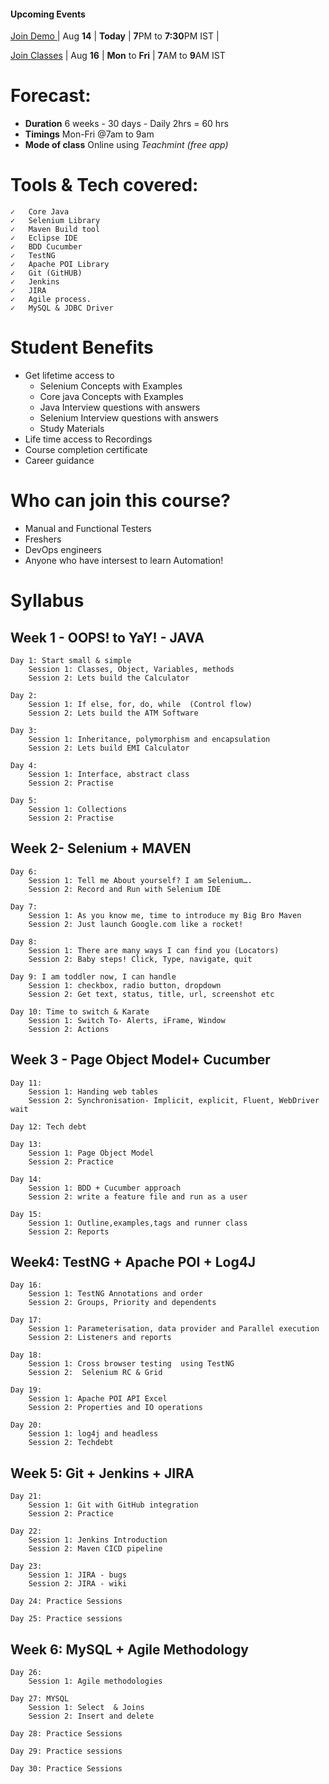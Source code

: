 #### **Upcoming Events**

[Join Demo    ](https://www.teachmint.com/enroll/954136472/607191325da510ab4d7ebe88) | Aug **14** | **Today** | **7**PM to    **7:30**PM IST |

[Join Classes](https://www.teachmint.com/enroll/220278755/607191325da510ab4d7ebe88) | Aug **16** | **Mon** to     **Fri** | **7**AM to **9**AM IST 

# Forecast: 
- **Duration** 6 weeks - 30 days - Daily 2hrs = 60 hrs
- **Timings** Mon-Fri @7am to 9am
- **Mode of class** Online using *Teachmint (free app)*

# Tools & Tech covered: 
	✓	Core Java
	✓	Selenium Library
	✓	Maven Build tool
	✓	Eclipse IDE
	✓	BDD Cucumber
	✓	TestNG
	✓	Apache POI Library
	✓	Git (GitHUB)
	✓	Jenkins
	✓	JIRA 
	✓	Agile process.
	✓	MySQL & JDBC Driver



# Student Benefits
- Get lifetime access to 
	* Selenium Concepts with Examples
	* Core java Concepts with Examples
	* Java Interview questions with answers
	* Selenium Interview questions with answers
	* Study Materials
- Life time access to Recordings
- Course completion certificate
- Career guidance 

# Who can join this course?
- Manual and Functional Testers
- Freshers
- DevOps engineers
- Anyone who have intersest to learn Automation!


# Syllabus
## Week 1 - OOPS! to YaY! - JAVA

	Day 1: Start small & simple
		Session 1: Classes, Object, Variables, methods
		Session 2: Lets build the Calculator

	Day 2: 
		Session 1: If else, for, do, while  (Control flow)
		Session 2: Lets build the ATM Software

	Day 3: 
		Session 1: Inheritance, polymorphism and encapsulation
		Session 2: Lets build EMI Calculator

	Day 4: 
		Session 1: Interface, abstract class
		Session 2: Practise

	Day 5: 
		Session 1: Collections
		Session 2: Practise

## Week 2- Selenium + MAVEN

	Day 6: 
		Session 1: Tell me About yourself? I am Selenium….
		Session 2: Record and Run with Selenium IDE

	Day 7: 
		Session 1: As you know me, time to introduce my Big Bro Maven
		Session 2: Just launch Google.com like a rocket!

	Day 8: 
		Session 1: There are many ways I can find you (Locators)
		Session 2: Baby steps! Click, Type, navigate, quit

	Day 9: I am toddler now, I can handle 
		Session 1: checkbox, radio button, dropdown
		Session 2: Get text, status, title, url, screenshot etc

	Day 10: Time to switch & Karate
		Session 1: Switch To- Alerts, iFrame, Window
		Session 2: Actions

## Week 3 - Page Object Model+ Cucumber

	Day 11: 
		Session 1: Handing web tables
		Session 2: Synchronisation- Implicit, explicit, Fluent, WebDriver wait

	Day 12: Tech debt

	Day 13: 
		Session 1: Page Object Model
		Session 2: Practice

	Day 14:
		Session 1: BDD + Cucumber approach
		Session 2: write a feature file and run as a user

	Day 15:
		Session 1: Outline,examples,tags and runner class
		Session 2: Reports 

## Week4: TestNG + Apache POI + Log4J

	Day 16: 
		Session 1: TestNG Annotations and order
		Session 2: Groups, Priority and dependents

	Day 17: 
		Session 1: Parameterisation, data provider and Parallel execution
		Session 2: Listeners and reports

	Day 18:
		Session 1: Cross browser testing  using TestNG
		Session 2:  Selenium RC & Grid

	Day 19:
		Session 1: Apache POI API Excel
		Session 2: Properties and IO operations

	Day 20: 
		Session 1: log4j and headless 
		Session 2: Techdebt

## Week 5: Git + Jenkins + JIRA

	Day 21:
		Session 1: Git with GitHub integration
		Session 2: Practice

	Day 22: 
		Session 1: Jenkins Introduction
		Session 2: Maven CICD pipeline

	Day 23:
		Session 1: JIRA - bugs
		Session 2: JIRA - wiki

	Day 24: Practice Sessions
		
	Day 25: Practice sessions

## Week 6: MySQL + Agile Methodology

	Day 26:
		Session 1: Agile methodologies

	Day 27: MYSQL
		Session 1: Select  & Joins
		Session 2: Insert and delete
	
	Day 28: Practice Sessions
		
	Day 29: Practice sessions
	
	Day 30: Practice Sessions
		
	
	
